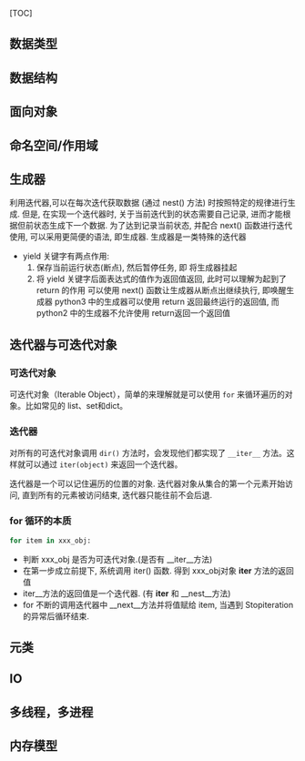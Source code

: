 [TOC]

## 数据类型

## 数据结构

## 面向对象

## 命名空间/作用域

## 生成器

利用迭代器,可以在每次迭代获取数据 (通过 nest() 方法) 时按照特定的规律进行生成. 但是, 在实现一个迭代器时, 关于当前迭代到的状态需要自己记录, 进而才能根据但前状态生成下一个数据. 为了达到记录当前状态, 并配合 next() 函数进行迭代使用, 可以采用更简便的语法, 即生成器. 生成器是一类特殊的迭代器

* yield 关键字有两点作用:
  1. 保存当前运行状态(断点), 然后暂停任务, 即 将生成器挂起
  2. 将 yield 关键字后面表达式的值作为返回值返回, 此时可以理解为起到了 return 的作用
     可以使用 next() 函数让生成器从断点出继续执行, 即唤醒生成器
     python3 中的生成器可以使用 return 返回最终运行的返回值, 而python2 中的生成器不允许使用 return返回一个返回值


## 迭代器与可迭代对象

### 可迭代对象

可迭代对象（Iterable Object），简单的来理解就是可以使用 `for` 来循环遍历的对象。比如常见的 list、set和dict。

### 迭代器

对所有的可迭代对象调用 `dir()` 方法时，会发现他们都实现了 `__iter__` 方法。这样就可以通过 `iter(object)` 来返回一个迭代器。

迭代器是一个可以记住遍历的位置的对象. 迭代器对象从集合的第一个元素开始访问, 直到所有的元素被访问结束, 迭代器只能往前不会后退.

###  for 循环的本质

```python
for item in xxx_obj:
```

- 判断 xxx_obj 是否为可迭代对象.(是否有 __iter__方法)
- 在第一步成立前提下, 系统调用 iter() 函数. 得到 xxx_obj对象 __iter__ 方法的返回值
- iter__方法的返回值是一个迭代器. (有 __iter__ 和 __nest__方法)
- for 不断的调用迭代器中 __next__方法并将值赋给 item, 当遇到 Stopiteration 的异常后循环结束.

## 元类

## IO

## 多线程，多进程

## 内存模型


